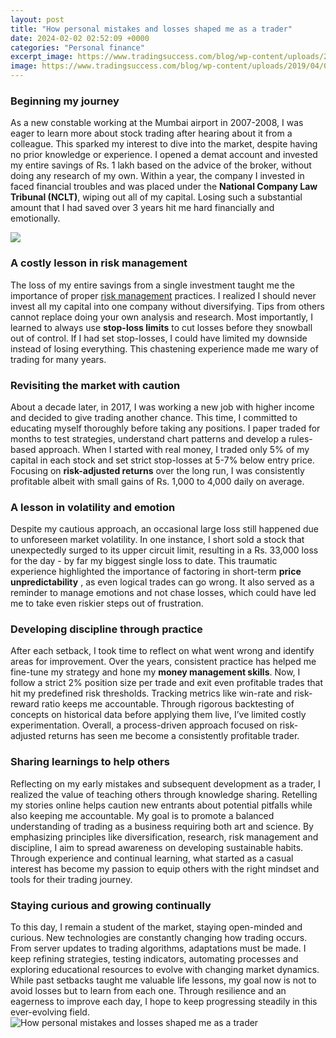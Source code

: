 ```yaml
---
layout: post
title: "How personal mistakes and losses shaped me as a trader"
date: 2024-02-02 02:52:09 +0000
categories: "Personal finance"
excerpt_image: https://www.tradingsuccess.com/blog/wp-content/uploads/2019/04/01-traders-journey-stages.png
image: https://www.tradingsuccess.com/blog/wp-content/uploads/2019/04/01-traders-journey-stages.png
---
```


### Beginning my journey
As a new constable working at the Mumbai airport in 2007-2008, I was eager to learn more about stock trading after hearing about it from a colleague. This sparked my interest to dive into the market, despite having no prior knowledge or experience. I opened a demat account and invested my entire savings of Rs. 1 lakh based on the advice of the broker, without doing any research of my own. Within a year, the company I invested in faced financial troubles and was placed under the **National Company Law Tribunal (NCLT)**, wiping out all of my capital. Losing such a substantial amount that I had saved over 3 years hit me hard financially and emotionally. 

![](https://i.pinimg.com/736x/90/34/ad/9034ade4e215f1c16e60d2431fb8a2c6.jpg)
### A costly lesson in risk management
The loss of my entire savings from a single investment taught me the importance of proper [risk management](https://yt.io.vn/collection/aldaco) practices. I realized I should never invest all my capital into one company without diversifying. Tips from others cannot replace doing your own analysis and research. Most importantly, I learned to always use **stop-loss limits** to cut losses before they snowball out of control. If I had set stop-losses, I could have limited my downside instead of losing everything. This chastening experience made me wary of trading for many years.
### Revisiting the market with caution 
About a decade later, in 2017, I was working a new job with higher income and decided to give trading another chance. This time, I committed to educating myself thoroughly before taking any positions. I paper traded for months to test strategies, understand chart patterns and develop a rules-based approach. When I started with real money, I traded only 5% of my capital in each stock and set strict stop-losses at 5-7% below entry price. Focusing on **risk-adjusted returns** over the long run, I was consistently profitable albeit with small gains of Rs. 1,000 to 4,000 daily on average.
### A lesson in volatility and emotion
Despite my cautious approach, an occasional large loss still happened due to unforeseen market volatility. In one instance, I short sold a stock that unexpectedly surged to its upper circuit limit, resulting in a Rs. 33,000 loss for the day - by far my biggest single loss to date. This traumatic experience highlighted the importance of factoring in short-term **price unpredictability** , as even logical trades can go wrong. It also served as a reminder to manage emotions and not chase losses, which could have led me to take even riskier steps out of frustration.
### Developing discipline through practice  
After each setback, I took time to reflect on what went wrong and identify areas for improvement. Over the years, consistent practice has helped me fine-tune my strategy and hone my **money management skills**. Now, I follow a strict 2% position size per trade and exit even profitable trades that hit my predefined risk thresholds. Tracking metrics like win-rate and risk-reward ratio keeps me accountable. Through rigorous backtesting of concepts on historical data before applying them live, I’ve limited costly experimentation. Overall, a process-driven approach focused on risk-adjusted returns has seen me become a consistently profitable trader.
### Sharing learnings to help others
Reflecting on my early mistakes and subsequent development as a trader, I realized the value of teaching others through knowledge sharing. Retelling my stories online helps caution new entrants about potential pitfalls while also keeping me accountable. My goal is to promote a balanced understanding of trading as a business requiring both art and science. By emphasizing principles like diversification, research, risk management and discipline, I aim to spread awareness on developing sustainable habits. Through experience and continual learning, what started as a casual interest has become my passion to equip others with the right mindset and tools for their trading journey.
### Staying curious and growing continually 
To this day, I remain a student of the market, staying open-minded and curious. New technologies are constantly changing how trading occurs. From server updates to trading algorithms, adaptations must be made. I keep refining strategies, testing indicators, automating processes and exploring educational resources to evolve with changing market dynamics. While past setbacks taught me valuable life lessons, my goal now is not to avoid losses but to learn from each one. Through resilience and an eagerness to improve each day, I hope to keep progressing steadily in this ever-evolving field.
![How personal mistakes and losses shaped me as a trader](https://www.tradingsuccess.com/blog/wp-content/uploads/2019/04/01-traders-journey-stages.png)